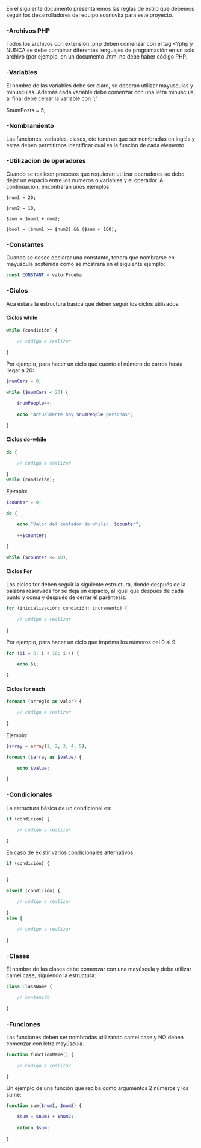 En el siguiente documento presentaremos las reglas de estilo que debemos seguir los desarrolladores del equipo sosnovka para este proyecto.

### -Archivos PHP


Todos los archivos con extensión .php deben comenzar con el tag <?php y NUNCA se debe combinar diferentes lenguajes de programación en un solo archivo (por ejemplo, en un documento .html no debe haber código PHP.


### -Variables


El nombre de las variables debe ser claro, se deberan utilizar mayusculas y minusculas. Además cada variable debe comenzar con una letra minúscula, al final debe cerrar la variable con ';'

$numPosts = 5;


### -Nombramiento


Las funciones, variables, clases, etc tendran que ser nombradas en inglés y estas deben permitirnos identificar cual es la función de cada elemento.


### -Utilizacion de operadores


Cuando se realicen procesos que requieran utilizar operadores se debe dejar un espacio entre los numeros o variables y el operador. A continuacion, encontraran unos ejemplos: 
```
$num1 = 20;

$num2 = 10;

$sum = $num1 + num2;

$bool = ($num1 >= $num2) && ($sum < 100);
```


### -Constantes


Cuando se desee declarar una constante, tendra que nombrarse en mayuscula sostenida como se mostrara en el siguiente ejemplo:
```php
const CONSTANT = valorPrueba
```

### -Ciclos


Aca estara la estructura basica que deben seguir los ciclos utilizados:

#### Ciclos while

```php
while (condición) {

    // código a realizar
    
}
```
Por ejemplo, para hacer un ciclo que cuente el número de carros hasta llegar a 20:

```php
$numCars = 0;

while ($numCars < 20) {

    $numPeople++;
    
    echo "Actualmente hay $numPeople personas";
    
}
```


#### Ciclos do-while
```php
do {

    // código a realizar
    
}
while (condición);
```

Ejemplo:

```php
$counter = 0;

do {

    echo "Valor del contador do while:  $counter";
    
    ++$counter;
    
}

while ($counter <= 10);
```


#### Ciclos For

Los ciclos for deben seguir la siguiente estructura, donde después de la palabra reservada for se deja un espacio, al igual que después de cada punto y coma y después de cerrar el paréntesis:
```php
for (inicialización; condición; incremento) {

    // código a realizar
    
}
```
Por ejemplo, para hacer un ciclo que imprima los números del 0 al 9:
```php
for ($i = 0; i < 10; i++) {

    echo $i;
    
}
```

#### Ciclos for each
```php
foreach (arreglo as valor) {

    // código a realizar
    
}
```
Ejemplo:
```php
$array = array(1, 2, 3, 4, 5);

foreach ($array as $value) {

    echo $value;
    
}
```

### -Condicionales

La estructura básica de un condicional es:
```php
if (condición) {

    // código a realizar
    
}
```
En caso de existir varios condicionales alternativos:
```php
if (condición) {


}

elseif (condición) {

    // código a realizar
    
}
else {

    // código a realizar
    
}
```

### -Clases


El nombre de las clases debe comenzar con una mayúscula y debe utilizar camel case, siguiendo la estructura:
```php
class ClassName {

    // contenido
    
}
```

### -Funciones


Las funciones deben ser nombradas utilizando camel case y NO deben comenzar con letra mayúscula.
```php
function functionName() {

    // código a realizar
    
}
```
Un ejemplo de una función que reciba como argumentos 2 números y los sume:
```php
function sum($num1, $num2) {

    $sum = $num1 + $num2;
    
    return $sum;
    
}
```
